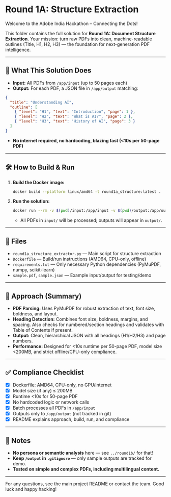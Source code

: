 # Round 1A: Structure Extraction

Welcome to the Adobe India Hackathon – Connecting the Dots!

This folder contains the full solution for **Round 1A: Document Structure Extraction**. Your mission: turn raw PDFs into clean, machine-readable outlines (Title, H1, H2, H3) — the foundation for next-generation PDF intelligence.

---

## 🚀 What This Solution Does
- **Input:** All PDFs from `/app/input` (up to 50 pages each)
- **Output:** For each PDF, a JSON file in `/app/output` matching:

```json
{
  "title": "Understanding AI",
  "outline": [
    { "level": "H1", "text": "Introduction", "page": 1 },
    { "level": "H2", "text": "What is AI?", "page": 2 },
    { "level": "H3", "text": "History of AI", "page": 3 }
  ]
}
```
- **No internet required, no hardcoding, blazing fast (<10s per 50-page PDF)**

---

## 🛠️ How to Build & Run

1. **Build the Docker image:**
   ```sh
   docker build --platform linux/amd64 -t round1a_structure:latest .
   ```
2. **Run the solution:**
   ```sh
   docker run --rm -v $(pwd)/input:/app/input -v $(pwd)/output:/app/output --network none round1a_structure:latest
   ```
   - All PDFs in `input/` will be processed; outputs will appear in `output/`.

---

## 📁 Files
- `round1a_structure_extractor.py` — Main script for structure extraction
- `Dockerfile` — Build/run instructions (AMD64, CPU-only, offline)
- `requirements.txt` — Only necessary Python dependencies (PyMuPDF, numpy, scikit-learn)
- `sample.pdf`, `sample.json` — Example input/output for testing/demo

---

## 🧠 Approach (Summary)
- **PDF Parsing:** Uses PyMuPDF for robust extraction of text, font size, boldness, and layout.
- **Heading Detection:** Combines font size, boldness, margins, and spacing. Also checks for numbered/section headings and validates with Table of Contents if present.
- **Output:** Clean, hierarchical JSON with all headings (H1/H2/H3) and page numbers.
- **Performance:** Designed for <10s runtime per 50-page PDF, model size <200MB, and strict offline/CPU-only compliance.

---

## ✅ Compliance Checklist
- [x] Dockerfile: AMD64, CPU-only, no GPU/internet
- [x] Model size (if any) ≤ 200MB
- [x] Runtime <10s for 50-page PDF
- [x] No hardcoded logic or network calls
- [x] Batch processes all PDFs in `/app/input`
- [x] Outputs only to `/app/output` (not tracked in git)
- [x] README explains approach, build, run, and compliance

---

## 📢 Notes
- **No persona or semantic analysis** here — see `../round1b/` for that!
- **Keep `/output` in `.gitignore`** — only sample outputs are tracked for demo.
- **Tested on simple and complex PDFs, including multilingual content.**

---

For any questions, see the main project README or contact the team. Good luck and happy hacking!
